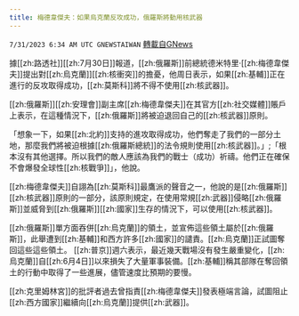 ```yaml
---
title: 梅德韋傑夫：如果烏克蘭反攻成功，俄羅斯將動用核武器
---
```

`7/31/2023 6:34 AM UTC GNEWSTAIWAN` [轉載自GNews](https://gnews.org/articles/1500698)

據[[zh:路透社]][[zh:7月30日]]報道，[[zh:俄羅斯]]前總統德米特里·[[zh:梅德韋傑夫]]提出對[[zh:烏克蘭]][[zh:核衝突]]的擔憂，他周日表示，如果[[zh:基輔]]正在進行的反攻取得成功，[[zh:莫斯科]]將不得不使用[[zh:核武器]]。

[[zh:俄羅斯]][[zh:安理會]]副主席[[zh:梅德韋傑夫]]在其官方[[zh:社交媒體]]賬戶上表示，在這種情況下，[[zh:俄羅斯]]將被迫退回自己的[[zh:核武器]]原則。

「想象一下，如果[[zh:北約]]支持的進攻取得成功，他們奪走了我們的一部分土地，那麼我們將被迫根據[[zh:俄羅斯總統]]的法令規則使用[[zh:核武器]]。」;「根本沒有其他選擇。所以我們的敵人應該為我們的戰士（成功）祈禱。他們正在確保不會爆發全球性[[zh:核戰爭]]」，他說。

[[zh:梅德韋傑夫]]自詡為[[zh:莫斯科]]最鷹派的聲音之一，他說的是[[zh:俄羅斯]][[zh:核武器]]原則的一部分，該原則規定，在使用常規[[zh:武器]]侵略[[zh:俄羅斯]]並威脅到[[zh:俄羅斯]][[zh:國家]]生存的情況下，可以使用[[zh:核武器]]。
 
[[zh:俄羅斯]]單方面吞併[[zh:烏克蘭]]的領土，並宣佈這些領土屬於[[zh:俄羅斯]]，此舉遭到[[zh:基輔]]和西方許多[[zh:國家]]的譴責。[[zh:烏克蘭]]正試圖奪回這些這些領土。
[[zh:普京]]週六表示，最近幾天戰場沒有發生嚴重變化，[[zh:烏克蘭]]自[[zh:6月4日]]以來損失了大量軍事裝備。[[zh:基輔]]稱其部隊在奪回領土的行動中取得了一些進展，儘管速度比預期的要慢。

 
[[zh:克里姆林宮]]的批評者過去曾指責[[zh:梅德韋傑夫]]發表極端言論，試圖阻止[[zh:西方國家]]繼續向[[zh:烏克蘭]]提供[[zh:武器]]。
